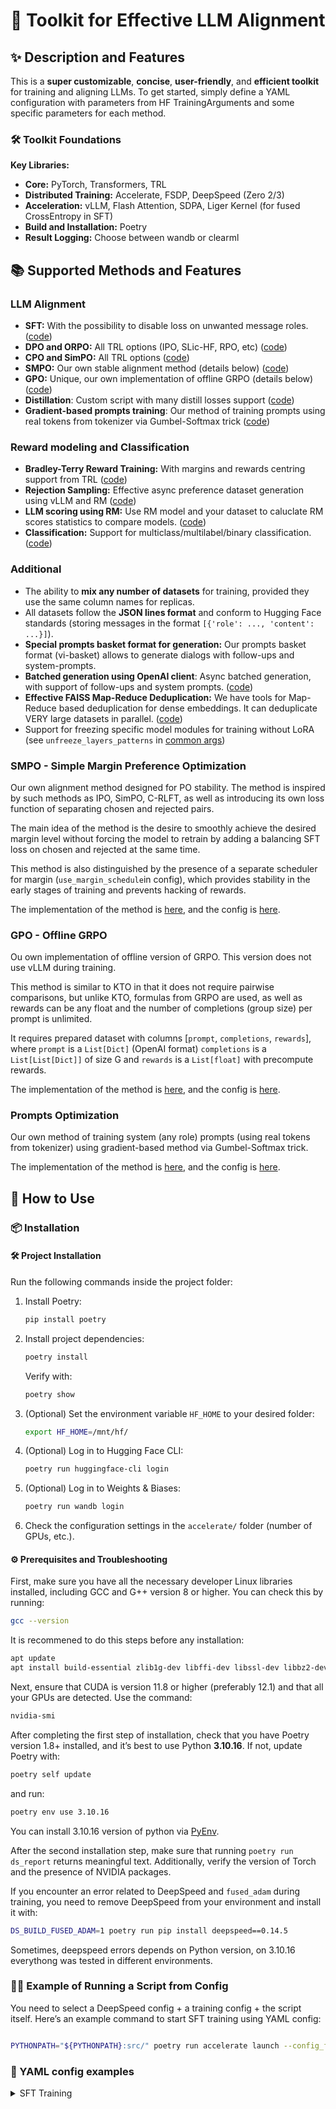 # 🎉 Toolkit for Effective LLM Alignment

## ✨ Description and Features

This is a **super customizable**, **concise**, **user-friendly**, and **efficient toolkit** for training and aligning LLMs. To get started, simply define a YAML configuration with parameters from HF TrainingArguments and some specific parameters for each method.

### 🛠️ Toolkit Foundations

**Key Libraries:**
- **Core:** PyTorch, Transformers, TRL
- **Distributed Training:** Accelerate, FSDP, DeepSpeed (Zero 2/3)
- **Acceleration:** vLLM, Flash Attention, SDPA, Liger Kernel (for fused CrossEntropy in SFT)
- **Build and Installation:** Poetry
- **Result Logging:** Choose between wandb or clearml

## 📚 Supported Methods and Features

### LLM Alignment
- **SFT:** With the possibility to disable loss on unwanted message roles. ([code](scripts/model_training/sft.py))
- **DPO and ORPO:** All TRL options (IPO, SLic-HF, RPO, etc) ([code](scripts/model_training/dpo.py))
- **CPO and SimPO:** All TRL options ([code](scripts/model_training/cpo.py))
- **SMPO:** Our own stable alignment method (details below) ([code](scripts/model_training/smpo.py))
- **GPO:** Unique, our own implementation of offline GRPO (details below) ([code](scripts/model_training/gpo.py))
- **Distillation**: Custom script with many distill losses support ([code](scripts/model_training/distill.py))
- **Gradient-based prompts training**: Our method of training prompts using real tokens from tokenizer via Gumbel-Softmax trick ([code](scripts/prompts_training/sft.py))

### Reward modeling and Classification
- **Bradley-Terry Reward Training:** With margins and rewards centring support from TRL ([code](scripts/model_training/rewards.py))
- **Rejection Sampling:** Effective async preference dataset generation using vLLM and RM ([code](scripts/inference/rm_rejection_sampling.py))
- **LLM scoring using RM:** Use RM model and your dataset to caluclate RM scores statistics to compare models. ([code](scripts/inference/rm_scoring.py))
- **Classification:** Support for multiclass/multilabel/binary classification. ([code](scripts/model_training/classification.py))

### Additional
- The ability to **mix any number of datasets** for training, provided they use the same column names for replicas.
- All datasets follow the **JSON lines format** and conform to Hugging Face standards (storing messages in the format `[{'role': ..., 'content': ...}]`).
- **Special prompts basket format for generation:** Our prompts basket format (vi-basket) allows to generate dialogs with follow-ups and system-prompts.
- **Batched generation using OpenAI client**: Async batched generation, with support of follow-ups and system prompts. ([code](scripts/inference/batched_generation.py))
- **Effective FAISS Map-Reduce Deduplication:** We have tools for Map-Reduce based deduplication for dense embeddings. It can deduplicate VERY large datasets in parallel. ([code](src/utils/embeddings_utils.py))
- Support for freezing specific model modules for training without LoRA (see `unfreeze_layers_patterns` in [common args](src/configs/additional/common_script_args.py))

### SMPO - Simple Margin Preference Optimization

Our own alignment method designed for PO stability. The method is inspired by such methods as IPO, SimPO, C-RLFT, as well as introducing its own loss function of separating chosen and rejected pairs.

The main idea of the method is the desire to smoothly achieve the desired margin level without forcing the model to retrain by adding a balancing SFT loss on chosen and rejected at the same time.

This method is also distinguished by the presence of a separate scheduler for margin (`use_margin_schedule`in config), which provides stability in the early stages of training and prevents hacking of rewards.

The implementation of the method is [here](src/trainers/smpo_trainer.py), and the config is [here](src/configs/smpo_config.py).

### GPO - Offline GRPO

Ou own implementation of offline version of GRPO. This version does not use vLLM during training. 

This method is similar to KTO in that it does not require pairwise comparisons, but unlike KTO, formulas from GRPO are used, as well as rewards can be any float and the number of completions (group size) per prompt is unlimited.

It requires prepared dataset with columns [`prompt`, `completions`, `rewards`], where `prompt` is a `List[Dict]` (OpenAI format)  `completions` is a `List[List[Dict]]` of size G and `rewards` is a `List[float]` with precompute rewards.

The implementation of the method is [here](src/trainers/gpo_trainer.py), and the config is [here](src/configs/gpo_config.py).

### Prompts Optimization

Our own method of training system (any role) prompts (using real tokens from tokenizer) using gradient-based method via Gumbel-Softmax trick.

The implementation of the method is [here](scripts/prompts_training/sft.py), and the config is [here](src/configs/prompts_optimization_comfig.py).

## 🚀 How to Use

### 📦 Installation

#### 🛠️ Project Installation

Run the following commands inside the project folder:

1. Install Poetry:

   ```bash
   pip install poetry
   ```

2. Install project dependencies:

   ```bash
   poetry install
   ```

   Verify with:

   ```bash
   poetry show
   ```

3. (Optional) Set the environment variable `HF_HOME` to your desired folder:

   ```bash
   export HF_HOME=/mnt/hf/
   ```

4. (Optional) Log in to Hugging Face CLI:

   ```bash
   poetry run huggingface-cli login
   ```

5. (Optional) Log in to Weights & Biases:

   ```bash
   poetry run wandb login
   ```

6. Check the configuration settings in the `accelerate/` folder (number of GPUs, etc.).

#### ⚙️ Prerequisites and Troubleshooting

First, make sure you have all the necessary developer Linux libraries installed, including GCC and G++ version 8 or higher. You can check this by running:

```bash
gcc --version
```

It is recommened to do this steps before any installation:

```bash
apt update
apt install build-essential zlib1g-dev libffi-dev libssl-dev libbz2-dev libreadline-dev libsqlite3-dev liblzma-dev libncurses-dev tk-dev
```

Next, ensure that CUDA is version 11.8 or higher (preferably 12.1) and that all your GPUs are detected. Use the command:

```bash
nvidia-smi
```

After completing the first step of installation, check that you have Poetry version 1.8+ installed, and it’s best to use Python **3.10.16**. If not, update Poetry with:

```bash
poetry self update
```

and run:

```bash
poetry env use 3.10.16
```

You can install 3.10.16 version of python via [PyEnv](https://github.com/pyenv/pyenv).

After the second installation step, make sure that running `poetry run ds_report` returns meaningful text. Additionally, verify the version of Torch and the presence of NVIDIA packages.

If you encounter an error related to DeepSpeed and `fused_adam` during training, you need to remove DeepSpeed from your environment and install it with:

```bash
DS_BUILD_FUSED_ADAM=1 poetry run pip install deepspeed==0.14.5
```

Sometimes, deepspeed errors depends on Python version, on 3.10.16 everythong was tested in different environments.

### 🏃‍♂️ Example of Running a Script from Config

You need to select a DeepSpeed config + a training config + the script itself. Here’s an example command to start SFT training using YAML config:

```bash

PYTHONPATH="${PYTHONPATH}:src/" poetry run accelerate launch --config_file accelerate/fsdp_gradop_config.yaml scripts/sft.py training_configs/sft/sft-phi4-lora-GrandmasterRAG-v4.yaml
```

### 📝 YAML config examples

<details>
  <summary>SFT Training</summary>
  
  Config for training SFT Llama 3.1, using Liger kernel, only assistant answers, modified chat template, LoRA, generating examples on eval.
  
  ```yaml
  model_name_or_path: "unsloth/Meta-Llama-3.1-8B-Instruct"
  dataset:
    - "Vikhrmodels/GrandMaster-PRO-MAX"
    - "Vikhrmodels/Grounded-RAG-RU-v2"
  train_only_on_completions: True
  per_device_train_batch_size: 1
  per_device_eval_batch_size: 1
  num_train_epochs: 1
  save_strategy: "steps"
  save_steps: 400
  save_total_limit: 6
  learning_rate: 0.00004
  gradient_accumulation_steps: 8
  gradient_checkpointing: True
  logging_steps: 1
  remove_unused_columns: False
  dataloader_num_workers: 2
  save_only_model: True
  generate_eval_examples: True
  use_liger: True
  max_seq_length: 16000
  evaluation_strategy: "steps"
  eval_steps: 400
  run_name: "sft-grndmrag-llama-3.1-unsloth-lora-256-qkvogudlm-v1"
  output_dir: "/home/models/sft-grndmrag-llama-3.1-unsloth-lora-256-qkvogudlm-v1"
  warmup_steps: 20
  report_to: "wandb"
  conversation_field: "conversation"
  bf16: True
  seed: 42
  logging_first_step: True
  use_peft: True
  lora_target_modules:
    - "k_proj"
    - "v_proj"
    - "q_proj"
    - "o_proj"
    - "gate_proj"
    - "up_proj"
    - "down_proj"
    - "lm_head"
  lora_r: 256
  lora_alpha: 256
  assistant_message_template: "<|start_header_id|>assistant<|end_header_id|>\n\n"
  pad_token: "<|reserved_special_token_0|>"
  eos_token: "<|eot_id|>"
  chat_template: "{{ bos_token }}{% set loop_messages = messages %}{% for message in loop_messages %}{% set content = '<|start_header_id|>' + message['role'] + '<|end_header_id|>\n\n'+ message['content'] | trim + '<|eot_id|>' %}{{ content }}{% endfor %}{% if add_generation_prompt %}{{ '<|start_header_id|>assistant<|end_header_id|>\n\n' }}{% endif %}"
  force_chat_template: True
  ```
  
</details>
